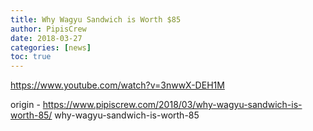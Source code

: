 ```yaml
---
title: Why Wagyu Sandwich is Worth $85
author: PipisCrew
date: 2018-03-27
categories: [news]
toc: true
---
```


https://www.youtube.com/watch?v=3nwwX-DEH1M

origin - https://www.pipiscrew.com/2018/03/why-wagyu-sandwich-is-worth-85/ why-wagyu-sandwich-is-worth-85